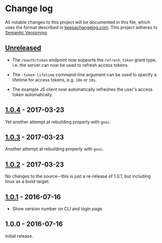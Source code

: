 # Change log

All notable changes to this project will be documented in this file,
which uses the format described in
[keepachangelog.com](http://keepachangelog.com/). This project adheres
to [Semantic Versioning](http://semver.org/).

## [Unreleased][unreleased]

* The `/oauth/token` endpoint now supports the `refresh_token` grant
  type, i.e. the server can now be used to refresh access tokens.

* The `-token-lifetime` command-line argument can be used to specify
  a lifetime for access tokens, e.g. `10m` or `10s`.

* The example JS client now automatically refreshes the user's access
  token automatically.

## [1.0.4][] - 2017-03-23

Yet another attempt at rebuilding properly with `goxc`.

## [1.0.3][] - 2017-03-23

Another attempt at rebuilding properly with `goxc`.

## [1.0.2][] - 2017-03-23

No changes to the source--this is just a re-release of 1.0.1, but
including linux as a build target.

## [1.0.1][] - 2016-07-16

* Show version number on CLI and login page.

## 1.0.0 - 2016-07-16

Initial release.

[unreleased]: https://github.com/18F/cg-fake-uaa/compare/v1.0.4...HEAD
[1.0.4]: https://github.com/18F/cg-fake-uaa/compare/v1.0.3...v1.0.4
[1.0.3]: https://github.com/18F/cg-fake-uaa/compare/v1.0.2...v1.0.3
[1.0.2]: https://github.com/18F/cg-fake-uaa/compare/v1.0.1...v1.0.2
[1.0.1]: https://github.com/18F/cg-fake-uaa/compare/v1.0.0...v1.0.1
[1.0.0]: https://github.com/18F/cg-fake-uaa/compare/v0.0.1...v1.0.0
